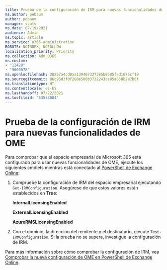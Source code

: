 ```yaml
---
title: Prueba de la configuración de IRM para nuevas funcionalidades de OME
ms.author: pebaum
author: pebaum
manager: scotv
ms.date: 07/19/2021
audience: Admin
ms.topic: article
ms.service: o365-administration
ROBOTS: NOINDEX, NOFOLLOW
localization_priority: Priority
ms.collection: Adm_O365
ms.custom:
- "12428"
- "9000078"
ms.openlocfilehash: 28267a4cd0aa139467327385b8e85fed1675cf19
ms.sourcegitcommit: 86c95d3f0f268e500b3732243ca85a650b2e7b8f
ms.translationtype: HT
ms.contentlocale: es-ES
ms.lasthandoff: 07/22/2021
ms.locfileid: "53533004"
---
```

# <a name="test-irm-configuration-for-new-ome-capabilities"></a>Prueba de la configuración de IRM para nuevas funcionalidades de OME

Para comprobar que el espacio empresarial de Microsoft 365 está configurado para usar nuevas funcionalidades de OME, ejecute los siguientes cmdlets mientras está conectado al [PowerShell de Exchange Online](/powershell/exchange/exchange-online-powershell):


1. Compruebe la configuración de IRM del espacio empresarial ejecutando `Get-IRMConfiguration`. Asegúrese de que estos valores están establecidos en **True**:
    
    **InternalLicensingEnabled**
    
    **ExternalLicensingEnabled**
    
    **AzureRMSLicensingEnabled**

2. Con el dominio, la dirección del remitente y el destinatario, ejecute `Test-IRMConfiguration`. Si la prueba no se supera, investigue la configuración de IRM.

Para más información sobre cómo comprobar la configuración de IRM, vea [Comprobar la nueva configuración de OME en PowerShell de Exchange Online](/microsoft-365/compliance/set-up-new-message-encryption-capabilities#verify-new-ome-configuration-in-exchange-online-powershell).